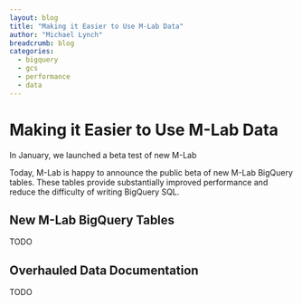 ```yaml
---
layout: blog
title: "Making it Easier to Use M-Lab Data"
author: "Michael Lynch"
breadcrumb: blog
categories:
  - bigquery
  - gcs
  - performance
  - data
---
```


# Making it Easier to Use M-Lab Data

In January, we launched a beta test of new M-Lab

Today, M-Lab is happy to announce the public beta of new M-Lab BigQuery tables. These tables provide substantially improved performance and reduce the difficulty of writing BigQuery SQL.

<!--more-->

## New M-Lab BigQuery Tables

TODO

## Overhauled Data Documentation

TODO
